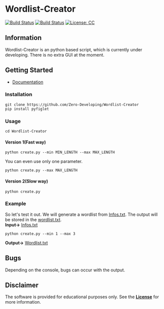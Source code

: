 # Wordlist-Creator

[![Build Status](https://img.shields.io/github/stars/Zero-Developing/Wordlist-Creator.svg)](https://github.com/Zero-Developing/Wordlist-Creator)
[![Build Status](https://img.shields.io/github/forks/Zero-Developing/Wordlist-Creator)](https://github.com/Zero-Developing/Wordlist-Creator)
[![License: CC](https://img.shields.io/github/license/Zero-Developing/Wordlist-Creator)](https://github.com/Zero-Developing/Wordlist-Creator)

## Information
Wordlist-Creator is an python based script, which is currently under developing. There is no extra GUI at the moment.

## Getting Started
- [Documentation](doc.md)

### Installation
```
git clone https://github.com/Zero-Developing/Wordlist-Creator
pip install pyfiglet
```

### Usage
```
cd Wordlist-Creator
```
#### Version 1(Fast way)
```
python create.py --min MIN_LENGTH --max MAX_LENGTH
```
You can even use only one parameter.
```
python create.py --max MAX_LENGTH
```
#### Version 2(Slow way)
```
python create.py
```

### Example
So let's test it out. We will generate a wordlist from [Infos.txt](infos.txt). The output will be stored in the [wordlist.txt](wordlist.txt).\
**Input->** [Infos.txt](infos.txt)
```
python create.py --min 1 --max 3
```
**Output->** [Wordlist.txt](wordlist.txt)


## Bugs
Depending on the console, bugs can occur with the output.

## Disclaimer
The software is provided for educational purposes only. See the **[License](LICENSE)** for more information.

